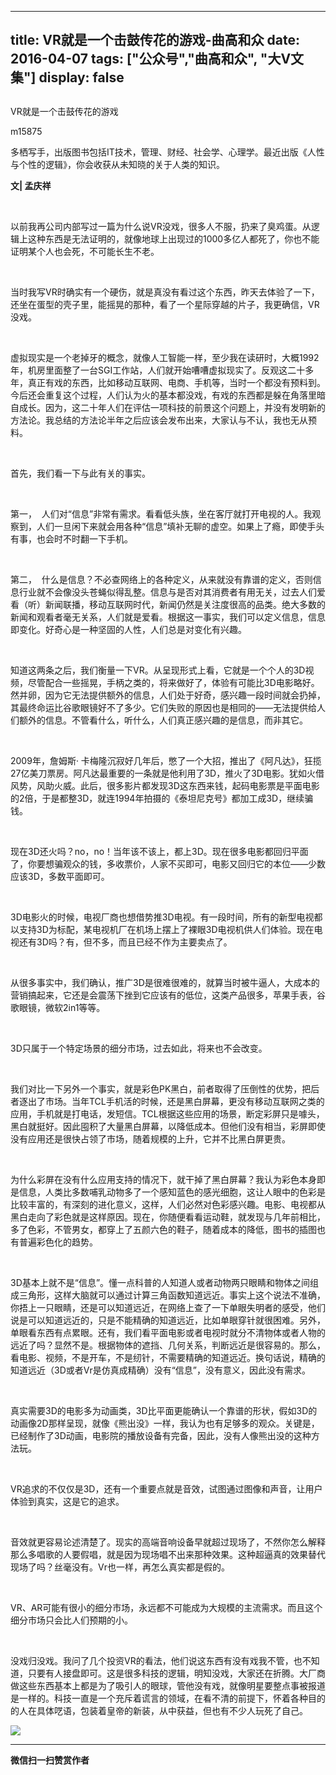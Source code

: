
---
title:   VR就是一个击鼓传花的游戏-曲高和众
date: 2016-04-07
tags: ["公众号","曲高和众", "大V文集"]
display: false
---


## 



VR就是一个击鼓传花的游戏




m15875




多栖写手，出版图书包括IT技术，管理、财经、社会学、心理学。最近出版《人性与个性的逻辑》，你会收获从未知晓的关于人类的知识。


**文| 孟庆祥**

&nbsp;

以前我再公司内部写过一篇为什么说VR没戏，很多人不服，扔来了臭鸡蛋。从逻辑上这种东西是无法证明的，就像地球上出现过的1000多亿人都死了，你也不能证明某个人也会死，不可能长生不老。

&nbsp;

当时我写VR时确实有一个硬伤，就是真没有看过这个东西，昨天去体验了一下，还坐在蛋型的壳子里，能摇晃的那种，看了一个星际穿越的片子，我更确信，VR没戏。

&nbsp;

虚拟现实是一个老掉牙的概念，就像人工智能一样，至少我在读研时，大概1992年，机房里面整了一台SGI工作站，人们就开始嘈嘈虚拟现实了。反观这二十多年，真正有戏的东西，比如移动互联网、电商、手机等，当时一个都没有预料到。今后还会重复这个过程，人们认为火的基本都没戏，有戏的东西都是躲在角落里暗自成长。因为，这二十年人们在评估一项科技的前景这个问题上，并没有发明新的方法论。我总结的方法论半年之后应该会发布出来，大家认与不认，我也无从预料。

&nbsp;

首先，我们看一下与此有关的事实。

&nbsp;

第一，&nbsp;&nbsp;人们对“信息”非常有需求。看看低头族，坐在客厅就打开电视的人。我观察到，人们一旦闲下来就会用各种“信息”填补无聊的虚空。如果上了瘾，即使手头有事，也会时不时翻一下手机。

&nbsp;

第二，&nbsp;&nbsp;什么是信息？不必查网络上的各种定义，从来就没有靠谱的定义，否则信息行业就不会像没头苍蝇似得乱整。信息与是否对其消费者有用无关，过去人们爱看（听）新闻联播，移动互联网时代，新闻仍然是关注度很高的品类。绝大多数的新闻和观看者毫无关系，人们就是爱看。根据这一事实，我们可以定义信息，信息即变化。好奇心是一种坚固的人性，人们总是对变化有兴趣。

&nbsp;

知道这两条之后，我们衡量一下VR。从呈现形式上看，它就是一个个人的3D视频，尽管配合一些摇晃，手柄之类的，将来做好了，体验有可能比3D电影略好。然并卵，因为它无法提供额外的信息，人们处于好奇，感兴趣一段时间就会扔掉，其最终命运比谷歌眼镜好不了多少。它们失败的原因也是相同的——无法提供给人们额外的信息。不管看什么，听什么，人们真正感兴趣的是信息，而非其它。

&nbsp;

2009年，詹姆斯· 卡梅隆沉寂好几年后，憋了一个大招，推出了《阿凡达》，狂揽27亿美刀票房。阿凡达最重要的一条就是他利用了3D，推火了3D电影。犹如火借风势，风助火威。此后，很多影片都发现3D这东西来钱，起码电影票是平面电影的2倍，于是都整3D，就连1994年拍摄的《泰坦尼克号》都加工成3D，继续骗钱。

&nbsp;

现在3D还火吗？no，no！当年该不该上，都上3D。现在很多电影都回归平面了，你要想骗观众的钱，多收票价，人家不买即可，电影又回归它的本位——少数应该3D，多数平面即可。

&nbsp;

3D电影火的时候，电视厂商也想借势推3D电视。有一段时间，所有的新型电视都以支持3D为标配，某电视机厂在机场上摆上了裸眼3D电视机供人们体验。现在电视还有3D吗？有，但不多，而且已经不作为主要卖点了。

&nbsp;

从很多事实中，我们确认，推广3D是很难很难的，就算当时被牛逼人，大成本的营销搞起来，它还是会震荡下挫到它应该有的低位，这类产品很多，苹果手表，谷歌眼镜，微软2in1等等。

&nbsp;

3D只属于一个特定场景的细分市场，过去如此，将来也不会改变。

&nbsp;

我们对比一下另外一个事实，就是彩色PK黑白，前者取得了压倒性的优势，把后者逐出了市场。当年TCL手机活的时候，还是黑白屏幕，更没有移动互联网之类的应用，手机就是打电话，发短信。TCL根据这些应用的场景，断定彩屏只是噱头，黑白就挺好。因此囤积了大量黑白屏幕，以降低成本。但他们没有相当，彩屏即使没有应用还是很快占领了市场，随着规模的上升，它并不比黑白屏更贵。

&nbsp;

为什么彩屏在没有什么应用支持的情况下，就干掉了黑白屏幕？我认为彩色本身即是信息，人类比多数哺乳动物多了一个感知蓝色的感光细胞，这让人眼中的色彩是比较丰富的，有深刻的进化意义，这样，人们必然对色彩感兴趣。电影、电视都从黑白走向了彩色就是这样原因。现在，你随便看看运动鞋，就发现与几年前相比，多了色彩，不管男女，都穿上了五颜六色的鞋子，随着成本的降低，图书的插图也有普遍彩色化的趋势。

&nbsp;

3D基本上就不是“信息”。懂一点科普的人知道人或者动物两只眼睛和物体之间组成三角形，这样大脑就可以通过计算三角函数知道远近。事实上这个说法不准确，你捂上一只眼睛，还是可以知道远近，在网络上查了一下单眼失明者的感受，他们说是可以知道远近的，只是不能精确的知道远近，比如单眼穿针就很困难。另外，单眼看东西有点累眼。还有，我们看平面电影或者电视时就分不清物体或者人物的远近了吗？显然不是。根据物体的遮挡、几何关系，判断远近是很容易的。那么，看电影、视频，不是开车，不是纫针，不需要精确的知道远近。换句话说，精确的知道远近（3D或者Vr是仿真成精确）没有“信息”，没有意义，因此没有需求。

&nbsp;

真实需要3D的电影多为动画类，3D比平面更能确认一个靠谱的形状，假如3D的动画像2D那样呈现，就像《熊出没》一样，我认为也有足够多的观众。关键是，已经制作了3D动画，电影院的播放设备有完备，因此，没有人像熊出没的这种方法玩。

&nbsp;

VR追求的不仅仅是3D，还有一个重要点就是音效，试图通过图像和声音，让用户体验到真实，这是它的追求。

&nbsp;

音效就更容易论述清楚了。现实的高端音响设备早就超过现场了，不然你怎么解释那么多唱歌的人要假唱，就是因为现场唱不出来那种效果。这种超逼真的效果替代现场了吗？丝毫没有。Vr也一样，再怎么真实都是假的。

&nbsp;

VR、AR可能有很小的细分市场，永远都不可能成为大规模的主流需求。而且这个细分市场只会比人们预期的小。

&nbsp;

没戏归没戏。我问了几个投资VR的看法，他们说这东西有没有戏我不管，也不知道，只要有人接盘即可。这是很多科技的逻辑，明知没戏，大家还在折腾。大厂商做这些东西基本上都是为了吸引人的眼球，管他没有戏，就像明星要整点事被报道是一样的。科技一直是一个充斥着谎言的领域，在看不清的前提下，怀着各种目的的人在具体呓语，包装着皇帝的新装，从中获益，但也有不少人玩死了自己。





**<img data-s="300,640" data-type="jpeg" src="http://mmbiz.qpic.cn/mmbiz/fxGMiaL5Zj1gAtMBdoRAfrkfBNF0WEAG9elY136EMERA8zleoqyibsc68mLpoiagDqkzcRhEo0psRuCqoQbcWg52w/0?wx_fmt=jpeg" data-ratio="1" data-w="430"/>**

****




**微信扫一扫赞赏作者**













